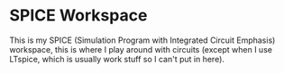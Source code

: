 # SPICE Workspace

This is my SPICE (Simulation Program with Integrated Circuit Emphasis) workspace, this is where I play around with circuits (except when I use LTspice, which is usually work stuff so I can't put in here).
